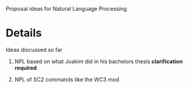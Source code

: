Proposal ideas for Natural Language Processing


# Details #

Ideas discussed so far

1) NPL based on what Joakim did in his bachelors thesis **clarification required**

2) NPL of SC2 commands like the WC3 mod